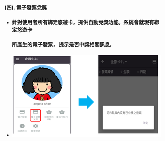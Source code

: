 ### \(四\). 電子發票兌獎

* ### 針對使用者所有綁定悠遊卡，提供自動兌獎功能。系統會就現有綁定悠遊卡

  ### 所產生的電子發票， 提示是否中獎相關訊息。
* ### ![](/assets/電子發票兌獎1.png)



